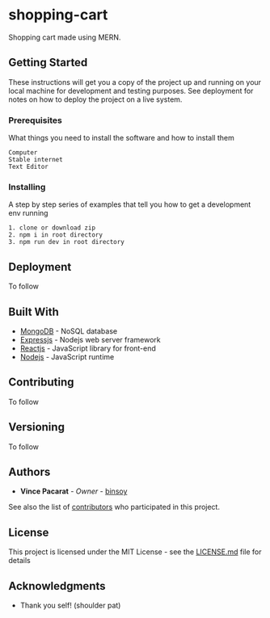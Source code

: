 # shopping-cart

Shopping cart made using MERN.

## Getting Started

These instructions will get you a copy of the project up and running on your local machine for development and testing purposes. See deployment for notes on how to deploy the project on a live system.

### Prerequisites

What things you need to install the software and how to install them

```
Computer
Stable internet
Text Editor
```

### Installing

A step by step series of examples that tell you how to get a development env running

```
1. clone or download zip
2. npm i in root directory
3. npm run dev in root directory
```

## Deployment

To follow

## Built With

- [MongoDB](https://www.mongodb.com/) - NoSQL database
- [Expressjs](https://expressjs.com/) - Nodejs web server framework
- [Reactjs](reactjs.org/) - JavaScript library for front-end
- [Nodejs](https://nodejs.org/en/) - JavaScript runtime

## Contributing

To follow

## Versioning

To follow

## Authors

- **Vince Pacarat** - _Owner_ - [binsoy](https://github.com/binsoy)

See also the list of [contributors](https://github.com/your/project/contributors) who participated in this project.

## License

This project is licensed under the MIT License - see the [LICENSE.md](LICENSE.md) file for details

## Acknowledgments

- Thank you self! (shoulder pat)
